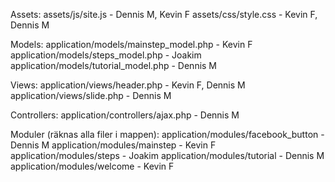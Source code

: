 Assets:
assets/js/site.js - Dennis M, Kevin F
assets/css/style.css - Kevin F, Dennis M

Models:
application/models/mainstep_model.php - Kevin F
application/models/steps_model.php - Joakim
application/models/tutorial_model.php - Dennis M

Views:
application/views/header.php - Kevin F, Dennis M
application/views/slide.php - Dennis M

Controllers:
application/controllers/ajax.php - Dennis M

Moduler (räknas alla filer i mappen):
application/modules/facebook_button - Dennis M
application/modules/mainstep - Kevin F
application/modules/steps - Joakim
application/modules/tutorial - Dennis M
application/modules/welcome - Kevin F
